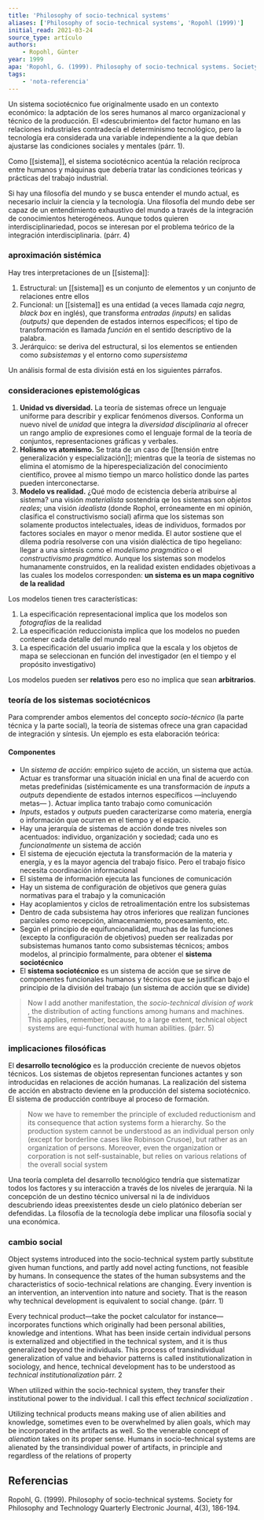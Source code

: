```yaml
---
title: 'Philosophy of socio-technical systems'
aliases: ['Philosophy of socio-technical systems', 'Ropohl (1999)']
initial_read: 2021-03-24
source_type: artículo
authors: 
    - Ropohl, Günter
year: 1999
apa: 'Ropohl, G. (1999). Philosophy of socio-technical systems. Society for Philosophy and Technology Quarterly Electronic Journal, 4(3), 186-194.'
tags:
    - 'nota-referencia'
---
```


Un sistema sociotécnico fue originalmente usado en un contexto económico: la adptación de los seres humanos al marco organizacional y técnico de la producción. El «descubrimiento» del factor humano en las relaciones industriales contradecía el determinismo tecnológico, pero la tecnología era considerada una variable independiente a la que debían ajustarse las condiciones sociales y mentales (párr. 1).

Como [[sistema]], el sistema sociotécnico acentúa la relación recíproca entre humanos y máquinas que debería tratar las condiciones teóricas y prácticas del trabajo industrial.

Si hay una filosofía del mundo y se busca entender el mundo actual, es necesario incluir la ciencia y la tecnología. Una filosofía del mundo debe ser capaz de un entendimiento exhaustivo del mundo a través de la integración de conocimientos heterogéneos. Aunque todos quieren interdisciplinariedad, pocos se interesan por el problema teórico de la integración interdisciplinaria. (párr. 4)

### aproximación sistémica

Hay tres interpretaciones de un [[sistema]]:

1. Estructural: un [[sistema]] es un conjunto de elementos y un conjunto de relaciones entre ellos
2. Funcional: un [[sistema]] es una entidad (a veces llamada *caja negra, black box* en inglés), que transforma *entradas (inputs)* en salidas *(outputs)* que dependen de estados internos específicos; el tipo de transformación es llamada *función* en el sentido descriptivo de la palabra.
3. Jerárquico: se deriva del estructural, si los elementos se entienden como *subsistemas* y el entorno como *supersistema*

Un análisis formal de esta división está en los siguientes párrafos.

### consideraciones epistemológicas

1. **Unidad vs diversidad.** La teoría de sistemas ofrece un lenguaje uniforme para describir y explicar fenómenos diversos. Conforma un nuevo nivel de *unidad*  que integra la *diversidad disciplinaria* al ofrecer un rango amplio de expresiones como el lenguaje formal de la teoría de conjuntos, representaciones gráficas y verbales.
2. **Holismo vs atomismo.** Se trata de un caso de [[tensión entre generalización y especialización]]; mientras que la teoría de sistemas no elimina el atomismo de la hiperespecialización del conocimiento científico, provee al mismo tiempo un marco holístico donde las partes pueden interconectarse.
3. **Modelo vs realidad.** ¿Qué modo de ecistencia debería atribuirse al sistema? una visión *materialista* sostendría qe los sistemas son *objetos reales*; una visión *idealista* (donde Rophol, erróneamente en mi opinión, clasifica el constructivismo social) afirma que los sistemas son solamente productos intelectuales, ideas de individuos, formados por factores sociales en mayor o menor medida. El autor sostiene que el dilema podría resolverse con una visión dialéctica de tipo hegeliano: llegar a una síntesis como el *modelismo pragmático* o el *constructivismo pragmático*. Aunque los sistemas son modelos humanamente construidos, en la realidad existen endidades objetivoas a las cuales los modelos corresponden: **un sistema es un mapa cognitivo de la realidad**

Los modelos tienen tres características:

1. La especificación representacional implica que los modelos son *fotografías* de la realidad
2. La especificación reduccionista implica que los modelos no pueden contener cada detalle del mundo real
3. La especificación del usuario implica que la escala y los objetos de mapa se seleccionan en función del investigador (en el tiempo y el propósito investigativo)

Los modelos pueden ser **relativos** pero eso no implica que sean **arbitrarios**.

### teoría de los sistemas sociotécnicos

Para comprender ambos elementos del concepto *socio-técnico* (la parte técnica y la parte social), la teoría de sistemas ofrece una gran capacidad de integración y síntesis. Un ejemplo es esta elaboración teórica:

#### Componentes

- Un *sistema de acción*: empírico sujeto de acción, un sistema que actúa. Actuar es transformar una situación inicial en una final de acuerdo con metas predefinidas (sistémicamente es una transformación de *inputs* a *outputs* dependiente de estados internos específicos  —incluyendo metas— ). Actuar implica tanto trabajo como comunicación
- *Inputs*, estados y *outputs* pueden caracterizarse como materia, energía o información que ocurren en el tiempo y el espacio.
- Hay una jerarquía de sistemas de acción donde tres niveles son acentuados: individuo, organización y sociedad; cada uno es *funcionalmente* un sistema de acción
- El sistema de ejecución ejectuta la transformación de la materia y energía, y es la mayor agencia del trabajo físico. Pero el trabajo físico necesita coordinación informacional
- El sistema de información ejecuta las funciones de comunicación
- Hay un sistema de configuración de objetivos que genera guías normativas para el trabajo y la comunicación
- Hay acoplamientos y ciclos de retroalimentación entre los subsistemas
- Dentro de cada subsistema hay otros inferiores que realizan funciones parciales como recepción, almacenamiento, procesamiento, etc.
- Según el principio de equifuncionalidad, muchas de las funciones (excepto la configuración de objetivos) pueden ser realizadas por subsistemas humanos tanto como subsistemas técnicos; ambos modelos, al principio formalmente, para obtener el **sistema sociotécnico**
- El **sistema sociotécnico** es un sistema de acción que se sirve de componentes funcionales humanos y técnicos que se justifican bajo el principio de la división del trabajo (un sistema de acción que se divide)

> Now I add another manifestation, the _socio-technical division of work_ , the distribution of acting functions among humans and machines. This applies, remember, because, to a large extent, technical object systems are equi-functional with human abilities. (párr. 5)

### implicaciones filosóficas

El **desarrollo tecnológico** es la producción creciente de nuevos objetos técnicos. Los sistemas de objetos representan funciones actantes y son introducidas en relaciones de acción humanas. La realización del sistema de acción en abstracto deviene en la producción del sistema sociotécnico. El sistema de producción contribuye al proceso de formación. 

>Now we have to remember the principle of excluded reductionism and its consequence that action systems form a hierarchy. So the production system cannot be understood as an individual person only (except for borderline cases like Robinson Crusoe), but rather as an organization of persons. Moreover, even the organization or corporation is not self-sustainable, but relies on various relations of the overall social system

Una teoría completa del desarrollo tecnológico tendría que sistematizar todos los factores y su interacción a través de los niveles de jerarquía. Ni la concepción de un destino técnico universal ni la de individuos descubriendo ideas preexistentes desde un cielo platónico deberían ser defendidas. La filosofía de la tecnología debe implicar una filosofía social y una económica.

### cambio social

Object systems introduced into the socio-technical system partly substitute given human functions, and partly add novel acting functions, not feasible by humans. In consequence the states of the human subsystems and the characteristics of socio-technical relations are changing. Every invention is an intervention, an intervention into nature and society. That is the reason why technical development is equivalent to social change. (párr. 1)

Every technical product—take the pocket calculator for instance—incorporates functions which originally had been personal abilities, knowledge and intentions. What has been inside certain individual persons is externalized and objectified in the technical system, and it is thus generalized beyond the individuals. This process of transindividual generalization of value and behavior patterns is called institutionalization in sociology, and hence, technical development has to be understood as _technical institutionalization_ párr. 2

When utilized within the socio-technical system, they transfer their institutional power to the individual. I call this effect _technical socialization_ .

Utilizing technical products means making use of alien abilities and knowledge, sometimes even to be overwhelmed by alien goals, which may be incorporated in the artifacts as well. So the venerable concept of _alienation_ takes on its proper sense. Humans in socio-technical systems are alienated by the transindividual power of artifacts, in principle and regardless of the relations of property

## Referencias

Ropohl, G. (1999). Philosophy of socio-technical systems. Society for Philosophy and Technology Quarterly Electronic Journal, 4(3), 186-194.
